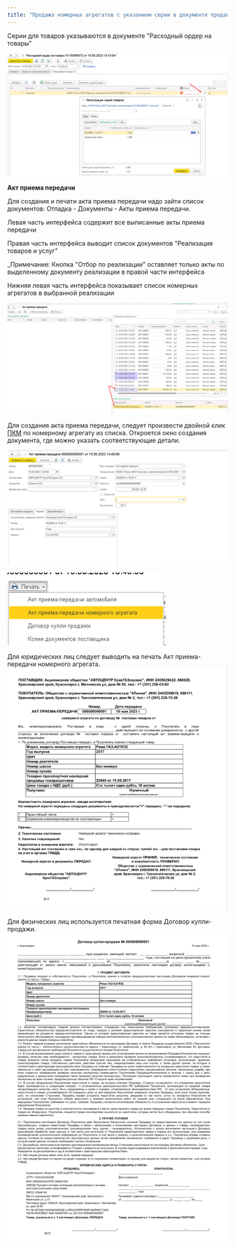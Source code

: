 ```yaml
---
title: "Продажа номерных агрегатов с указанием серии в документе продажи (магазины) в 1C ERP"
---
```


Серии для товаров указываются в документе "Расходный ордер на товары"

![](ERP/_attach/Pasted%20image%2020230510134323.png)

**Акт приема передачи**

Для создания и печати акта приема передачи надо зайти список документов:
Отладка - Документы - Акты приема передачи.

Левая часть интерфейса содержит все выписанные акты приема передачи

Правая часть интерфейса выводит список документов "Реализация товаров и услуг"

_Примечание: Кнопка "Отбор по реализации" оставляет только акты по выделенному документу реализации в правой части интерфейса

Нижняя левая часть интерфейса показывает список номерных агрегатов в выбранной реализации

![](ERP/_attach/Pasted%20image%2020230510134731.png)

Для создания акта приема передачи, следует произвести двойной клик [ПКМ](ERP/Управление%20продажами/Запчасти/ПКМ.md) по номерному агрегату из списка. Откроется окно создания документа, где можно указать соответствующие детали.

![](ERP/_attach/Pasted%20image%2020230510135142.png)


![](ERP/_attach/Pasted%20image%2020230510135202.png)

Для юридических лиц следует выводить на печать Акт приема-передачи номерного агрегата.
![](ERP/_attach/Pasted%20image%2020230525094027.png)

Для физических лиц используется печатная форма Договор купли-продажи.
![](ERP/_attach/Pasted%20image%2020230525094208.png)